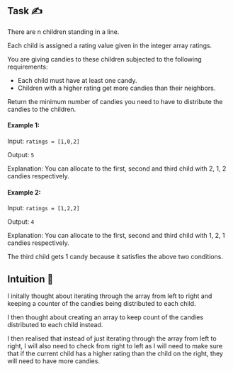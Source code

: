 ## Task ✍
There are n children standing in a line. 

Each child is assigned a rating value given in the integer array ratings.

You are giving candies to these children subjected to the following requirements:

* Each child must have at least one candy.
* Children with a higher rating get more candies than their neighbors.
  
Return the minimum number of candies you need to have to distribute the candies to the children.

#### Example 1:
Input: ```ratings = [1,0,2]```

Output: ```5```

Explanation: You can allocate to the first, second and third child with 2, 1, 2 candies respectively.

#### Example 2:
Input: ```ratings = [1,2,2]```

Output: ```4```

Explanation: You can allocate to the first, second and third child with 1, 2, 1 candies respectively.

The third child gets 1 candy because it satisfies the above two conditions.

## Intuition 💬
<!-- Describe your first thoughts on how to solve this problem. -->
I initally thought about iterating through the array from left to right and keeping a counter of the candies being distributed to each child. 

I then thought about creating an array to keep count of the candies distributed to each child instead. 

I then realised that instead of just iterating through the array from left to right, I will also need to check from right to left as I will need to make sure that if the current child has a higher rating than the child on the right, they will need to have more candies. 
